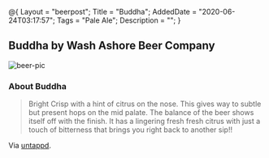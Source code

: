 @{
 Layout = "beerpost";
 Title = "Buddha";
 AddedDate = "2020-06-24T03:17:57";
 Tags = "Pale Ale";
 Description = "";
 }
 

## Buddha by Wash Ashore Beer Company

![beer-pic]

### About Buddha

> Bright Crisp with a hint of citrus on the nose. This gives way to subtle but present hops on the mid palate. The balance of the beer shows itself off with the finish. It has a lingering fresh fresh citrus with just a touch of bitterness that brings you right back to another sip!!

Via [untappd][untappd-url].

[untappd-url]: <https://untappd.com/beer/1553366>
[beer-pic]: https://jasonpowley.com/assets/img/2020-06-24-buddha.jpeg "Buddha by Wash Ashore Beer Company"
